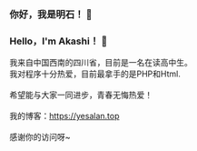 ### 你好，我是明石！ 👋
### Hello，I'm Akashi！ 👋


我来自中国西南的四川省，目前是一名在读高中生。<br>
我对程序十分热爱，目前最拿手的是PHP和Html.<br>
<br>
希望能与大家一同进步，青春无悔热爱！<br>
<br>
我的博客：https://yesalan.top<br>
<br>
感谢你的访问呀~
